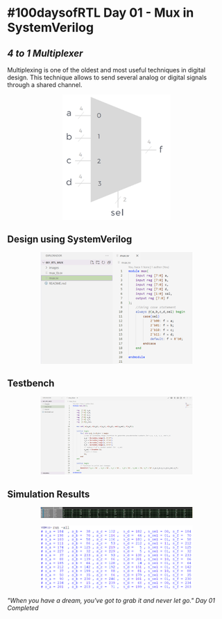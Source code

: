 # #100daysofRTL Day 01 - Mux in SystemVerilog
## _4 to 1 Multiplexer_

Multiplexing is one of the oldest and most useful techniques in digital design. This technique allows to send several analog or digital signals through a shared channel.

<p align="center">
   <img alt="Mux4a1" title="Mux4a1" src="https://raw.githubusercontent.com/Marcotronics/100daysofRTL/main/001_RTL_MUX/images/mux4a1.PNG" width="250">
</p>

## Design using SystemVerilog

<p align="center">
   <img alt="Mux4a1Code" title="Mux4a1Code" src="https://raw.githubusercontent.com/Marcotronics/100daysofRTL/main/001_RTL_MUX/images/mux_code.PNG" width="350">
</p>

## Testbench

<p align="center">
   <img alt="Mux4a1" title="Mux4a1" src="https://raw.githubusercontent.com/Marcotronics/100daysofRTL/main/001_RTL_MUX/images/mux_tb_code.PNG" width="350">
</p>

## Simulation Results

<p align="center">
   <img alt="Mux4a1" title="Mux4a1" src="https://raw.githubusercontent.com/Marcotronics/100daysofRTL/main/001_RTL_MUX/images/waveform_simulation.PNG" width="350">
</p>

<p align="center">
   <img alt="Mux4a1" title="Mux4a1" src="https://raw.githubusercontent.com/Marcotronics/100daysofRTL/main/001_RTL_MUX/images/mux_tb_simulation.PNG" width="350">
</p>

_"When you have a dream, you've got to grab it and never let go."_
*Day 01 Completed*
